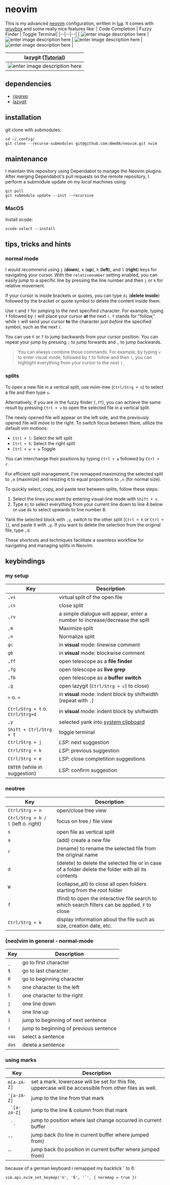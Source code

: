 # neovim

This is my advanced [neovim](https://neovim.io/) configuration, written in [lua](https://www.lua.org/). It comes with [gruvbox](https://github.com/morhetz/gruvbox) and some really nice features like:
| Code Completion | Fuzzy Finder | Toggle Terminal|
|--|--|--|
| ![enter image description here](https://i.imgur.com/CNV5BB5.png) | ![enter image description here](https://i.imgur.com/zDb5YFK.png) | ![enter image description here](https://i.imgur.com/9guCN8L.png) |![enter image description here](https://i.imgur.com/x8DZLsi.png) |

| lazygit ([Tutorial](https://dme86.github.io/2023/08/15/Lazygit-tutorial/)) |
|--|
|![enter image description here](https://i.imgur.com/PqPbvJC.png)  |



## dependencies

- [ripgrep](https://github.com/BurntSushi/ripgrep)
- [lazygit](https://github.com/jesseduffield/lazygit)

## installation

git clone with submodules:

    cd ~/.config/
    git clone --recurse-submodules git@github.com:dme86/neovim.git nvim

## maintenance

I maintain this repository using Dependabot to manage the Neovim plugins. After merging Dependabot's pull requests on the remote repository, I perform a submodule update on my *local* machines using:

    git pull
    git submodule update --init --recursive

### MacOS

Install xcode:

    xcode-select --install

## tips, tricks and hints

### normal mode

I would recommend using `j` (**down**), `k` (**up**), `h` (**left**), and `l` (**right**) keys for navigating your cursor. With the `relativenumber` setting enabled, you can easily jump to a specific line by pressing the line number and then `j` or `k` for relative movement.

If your cursor is inside brackets or quotes, you can type `di` (**delete inside**) followed by the bracket or quote symbol to delete the content inside them.

Use `t` and `f` for jumping to the next specified character. For example, typing `f` followed by `(` will place your cursor **at** the next `(`.
`f` stands for "follow," while `t` will send your cursor **to** the character just *before* the specified symbol, such as the next `(`.

You can use `F` or `T` to jump backwards from your cursor position.
You can repeat your jump by pressing `;` to jump forwards and `,` to jump backwards.

> You can always combine those commands. For example, by typing `v` to
> enter visual mode, followed by `f` to follow and then `(`, you can
> highlight everything from your cursor to the next `(`.

### splits

To open a new file in a vertical split, use nvim-tree (`Ctrl/Strg + n`) to select a file and then type `s`.

Alternatively, if you are in the fuzzy finder (`,ff`), you can achieve the same result by pressing `Ctrl + v` to open the selected file in a vertical split.

The newly opened file will appear on the left side, and the previously opened file will move to the right. To switch focus between them, utilize the default vim motions:

-   `Ctrl + l`: Select the left split
-   `Ctrl + h`: Select the right split
-   `Ctrl + w + w` Toggle

You can interchange their positions by typing `Ctrl + w` followed by `Ctrl + r`.

For efficient split management, I've remapped maximizing the selected split to `,m` (maximize) and resizing it to equal proportions to `,n` (for normal size).

To quickly select, copy, and paste text between splits, follow these steps:

1.  Select the lines you want by entering visual-line mode with `Shift + v`.
2.  Type `4j` to select everything from your current line down to line 4 below or use `8k` to select upwards to line number 8.

Yank the selected block with `,y`, switch to the other split (`Ctrl + h` or `Ctrl + l`), and paste it with `,p`. If you want to delete the selection from the original file, type `,d`.

These shortcuts and techniques facilitate a seamless workflow for navigating and managing splits in Neovim.


## keybindings

###  my setup

|Key  |Description  |
|--|--|
|`,vs`|virtual split of the open file|
|`,cs`|close split|
|`,rv`|a simple dialogue will appear, enter a number to increase/decrease the split|
|`,m`|Maximize split|
|`,n`|Normalize split|
|`gc`|in **visual** mode: linewise comment|
|`gb`|in **visual** mode: blockwise comment|
|`,ff`|open telescope as a **file finder**|
|`,fg`|open telescope as **live grep**|
|`,fb`|open telescope as a **buffer switch**|
|`,g`|open lazygit (`Ctrl/Strg + c`) to close)|
|`>` o. `<`|in **visual** mode: indent block by shiftwidth (repeat with `.`)|
|`Ctrl/Strg + t` o. `Ctrl/Strg+d`|in **visual** mode: indent block by shiftwidth|
|`,y`|selected yank into [system clipboard](https://archlinux.org/packages/extra/x86_64/xclip/)|
|`Shift + Ctrl/Strg + t`|toggle terminal|
|`Ctrl/Strg + j`|*LSP*: next suggestion||`Ctrl/Strg + j`|*LSP*: next suggestion|
|`Ctrl/Strg + k`|*LSP*: previous suggestion|
|`Ctrl/Strg + e`|*LSP*: close completition suggestions|
|`ENTER` (while in suggestion)|*LSP*: confirm suggestion|


### neotree

|Key  |Description  |
|--|--|
|`Ctrl/Strg + n` |open/close tree view |
|`Ctrl/Strg + h / l` (left o. right)|focus on tree / file view|
|`s`|open file as vertical split|
|`a`|(add) create a new file|
|`r`|(rename) to rename the selected file from the original name|
|`d`|(delete) to delete the selected file or in case of a folder delete the folder with all its contents|
|`W`|(collapse_all) to close all open folders starting from the root folder|
|`f`|(find) to open the interactive file search to which search filters can be applied. `F` to close|
|`Ctrl/Strg + k`|display information about the file such as size, creation date, etc.|

### (neo)vim  in general - normal-mode

|Key  |Description  |
|--|--|
|`_`|go to first character|
|`$`|go to last character|
|`0`|go to beginning character|
|`h`|one character to the left|
|`l`|one character to the right|
|`j`|one line down|
|`k`|one line up|
|`)`|jump to beginning of next sentence|
|`(`|jump to beginning of previous sentence|
|`vas`|select a sentence|
|`das`|delete a sentence|

### using marks

|Key  |Description  |
|--|--|
|`m[a-zA-Z]`|set a mark. lowercase will be set for this file, uppercase will be accessible from other files as well.|
|`'[a-zA-Z]`|jump to the line from that mark|
|`` `[a-zA-Z]``| jump to the line & column from that mark|
|`` `.``|jump to position where last change occurred in current buffer|
|`''`|jump back (to line in current buffer where jumped from)|
|**``**|jump back (to position in current buffer where jumped from)|

because of a german keyboard i remapped my backtick **`** to ß:

    vim.api.nvim_set_keymap('n', 'ß', '`', { noremap = true })
